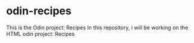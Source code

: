 # odin-recipes
This is the Odin project: Recipes
In this repository, i will be working on the HTML odin project: Recipes
